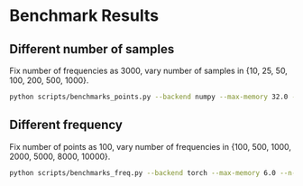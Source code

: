 # Benchmark Results


## Different number of samples

Fix number of frequencies as 3000, vary number of samples in {10, 25, 50, 100, 200, 500, 1000}.

```bash
python scripts/benchmarks_points.py --backend numpy --max-memory 32.0 --n-frequency 3000
```


## Different frequency

Fix number of points as 100, vary number of frequencies in {100, 500, 1000, 2000, 5000, 8000, 10000}.

```bash
python scripts/benchmarks_freq.py --backend torch --max-memory 6.0 --n-points 100
```



